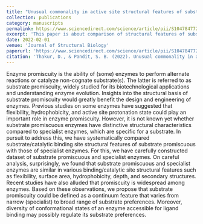 ```yaml
---
title: "Unusual commonality in active site structural features of substrate promiscuous and specialist enzymes"
collection: publications
category: manuscripts
permalink: https://www.sciencedirect.com/science/article/pii/S1047847722000053?via%3Dihub
excerpt: 'This paper is about comparison of structural features of substrate promiscuous and specialist enzymes.'
date: 2022-02-01
venue: 'Journal of Structural Biology'
paperurl: 'https://www.sciencedirect.com/science/article/pii/S1047847722000053?via%3Dihub'
citation: 'Thakur, D., & Pandit, S. B. (2022). Unusual commonality in active site structural features of substrate promiscuous and specialist enzymes. Journal of Structural Biology, 214(1), 107835.'
---
```


Enzyme promiscuity is the ability of (some) enzymes to perform alternate reactions or catalyze non-cognate substrate(s). The latter is referred to as substrate promiscuity, widely studied for its biotechnological applications and understanding enzyme evolution. Insights into the structural basis of substrate promiscuity would greatly benefit the design and engineering of enzymes. Previous studies on some enzymes have suggested that flexibility, hydrophobicity, and active site protonation state could play an important role in enzyme promiscuity. However, it is not known yet whether substrate promiscuous enzymes have distinctive structural characteristics compared to specialist enzymes, which are specific for a substrate. In pursuit to address this, we have systematically compared substrate/catalytic binding site structural features of substrate promiscuous with those of specialist enzymes. For this, we have carefully constructed dataset of substrate promiscuous and specialist enzymes. On careful analysis, surprisingly, we found that substrate promiscuous and specialist enzymes are similar in various binding/catalytic site structural features such as flexibility, surface area, hydrophobicity, depth, and secondary structures. Recent studies have also alluded that promiscuity is widespread among enzymes. Based on these observations, we propose that substrate promiscuity could be defined as a continuum feature that varies from narrow (specialist) to broad range of substrate preferences. Moreover, diversity of conformational states of an enzyme accessible for ligand binding may possibly regulate its substrate preferences.
